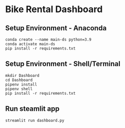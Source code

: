 # Bike Rental Dashboard

## Setup Environment - Anaconda
```
conda create --name main-ds python=3.9
conda activate main-ds
pip install -r requirements.txt
```

## Setup Environment - Shell/Terminal
```
mkdir Dashboard
cd Dashboard
pipenv install
pipenv shell
pip install -r requirements.txt
```

## Run steamlit app
```
streamlit run dashboard.py
```
